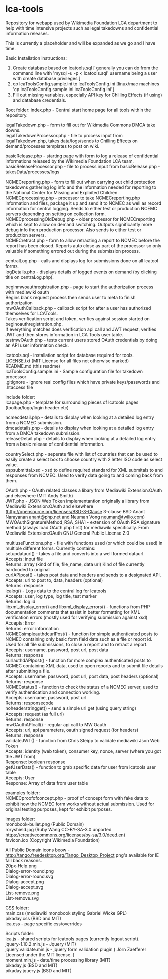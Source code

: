 lca-tools
============

Repository for webapp used by Wikimedia Foundation LCA department to help with time intensive projects such as legal takedowns and confidential information releases.

This is currently a placeholder and will be expanded as we go and I have time.

Basic Installation instructions:  
1. Create database based on lcatools.sql [ generally you can do from the command line with 'mysql -u <username> -p < lcatools.sql' username being a user with create database privileges ]  
2. cp lcaToolsConfig.sample.ini to lcaToolsConfig.ini [linux/mac machines 'cp lcaToolsConfig.sample.ini lcaToolsConfig.ini']   
3. Fill out missing variables, especially API key for Chilling Effects (if using) and database credentials.  

Root folder:
index.php - Central start home page for all tools within the repository.  

legalTakedown.php - form to fill out for Wikimedia Commons DMCA take downs.  
legalTakedownProcessor.php - file to process input from legalTakedown.php, takes data/logs/sends to Chilling Effects on demand/processes templates to post on wiki.  

basicRelease.php - starting page with form to log a release of confidential informations released by the Wikimedia Foundation LCA team.  
basicReleaseProcessor.php - file to process input from basicRelease.php - takesData/processes/logs  

NCMECreporting.php - form to fill out when carrying out child protection takedowns gathering log info and the information needed for reporting to the National Center for Missing and Exploited Children.  
NCMECprocessing.php - processor to take NCMECreporting.php information and files, package it up and send it to NCMEC as well as record information for central logging. Sends to either test or production NCEMC servers depending on setting on collection form.  
NCMECprocessingOldDebug.php - older processor for NCMECreporting which is kept to allow on demand switching. Outputs significantly more debug info then production processor. Also sends to either test or production servers.  
NCMECretract.php - form to allow retracting a report to NCMEC before the report has been closed. Reports auto close as part of the processor so only valuable if something errored out during the submission process.  

centralLog.php - calls and displays log for submissions done on all lcatool forms.  
logDetails.php - displays details of logged events on demand (by clicking title on centraLog.php).  

beginmwoauthregistration.php - page to start the authorization process with mediawiki oauth  
	Begins blank request process then sends user to meta to finish authorization  
mwOAuthCallback.php - callback script for after a user has authorized themselves for LCATools.  
	Takes verification script and token, verifies against session started on beginoauthregistration.php.  
	If everything matches does verification api call and JWT request, verifies JWT and then stores information in LCA Tools user table.  
testmwOAuth.php - tests current users stored OAuth credentials by doing an API user information check.

lcatools.sql - installation script for database required for tools.  
LICENSE.txt (MIT License for all files not otherwise marked)  
README.md (this readme)  
lcaToolsConfig.sample.ini - Sample configuration file for takedown processor  
.gitignore - ignore real config files which have private keys/passwords and .htaccess file  

include folder:  
lcapage.php - template for surrounding pieces of lcatools pages (toolbar/logo/login header etc)  

ncmecdetail.php - details to display when looking at a detailed log entry from a NCMEC submission.  
dmcadetails.php - details to display when looking at a detailed log entry from a DMCA takedown submission.  
releaseDetail.php - details to display when looking at a detailed log entry from a basic release of confidential information.  

countrySelect.php - seperate file with list of countries that can be used to easily create a select box to choose country with 2 letter ISO code as select value.  
espsubmittal.xsd - xsd to define required standard for XML submitals to and responses from NCMEC. Used to verify data going to and coming back from them.  

OAuth.php - OAuth related classes a libary from Mediawiki Extension:OAuth and elsewhere (MIT Andy Smith)  
JWT.php - JSON Web Token implementantion originally a library from Mediawiki Extension:OAuth and elsewhere (http://opensource.org/licenses/BSD-3-Clause 3-clause BSD Anant Narayanan anant@php.net and Neuman Vong neuman@twilio.com)  
MWOAuthSignatureMethod_RSA_SHA1 - extension of OAuth RSA signature method (always load OAuth.php first) for mediawiki specifically. From Mediawiki Extension:OAuth GNU General Public License 2.0

multiuseFunctions.php - file with functions used (or which could be used) in multiple different forms. Currently contains:  
	setupdataurl() - takes a file and converts into a well formed dataurl.  
		Accepts: input file  
		Returns: array (kind of file, file_name, data url) Kind of file currently hardcoded to original  
	curlAPIpost() - takes post data and headers and sends to a designated API.  
		Accepts: url to post to, data, headers (optional)  
		Returns: response  
	lcalog() - Logs data to the central log for lcatools  
		Accepts: user, log type, log title, test marker  
		Returns: log id  
	libxml_display_error() and libxml_display_errors() - functions from PHP documentation comments that assist in better formatting for XML verification errors (mostly used for verifying submission against xsd)  
		Accepts: Error  
		Returns: error information  
	NCMECsimpleauthdcurlPost() - function for simple authenticated posts to NCMEC containing only basic form field data such as a file or report id. Used for all file submissions, to close a report and to retract a report.  
		Accepts: username, password, post url, post data  
		Returns: response  
	curlauthdAPIpost() - function for more complex authenticated posts to NCMEC containing XML data, used to open reports and to submit file details after submitting a file.  
		Accepts: username, password, post url, post data, post headers (optional)  
		Returns: response  
	NCMECstatus() - function to check the status of a NCMEC server, used to verify authentication and connection working.  
		Accepts: username, password, post url  
		Returns: responsecode  
	noheaderstringget() - send a simple url get (using query string)  
		Accepts: request (as full url)  
		Returns: response  
	mwOAuthAPIcall() - regular api call to MW Oauth  
		Accepts: url, api parameters, oauth signed request (for headers)  
		Returns: response  
	validateJWT() - function from Chris Steipp to validate mediawiki Json Web Token  
		Accepts: identity (web token), consumer key, nonce, server (where you got the JWT from)  
		Response: boolean response  
	getUserData() - function to grab specific data for user from lcatools user table  
		Accepts: User  
		Response: Array of data from user table  

examples folder:  
NCMECproofofconcept.php - proof of concept form with fake data to exhibit how the NCMEC form works without actual submission. Used for original testing purposes, kept for exhibit purposes.  

images folder:  
monobook-bullet.png (Public Domain)  
roryshield.jpg (Ruby Wang CC-BY-SA-3.0 unported https://creativecommons.org/licenses/by-sa/3.0/deed.en)  
favicon.ico (Copyright Wikimedia Foundation)  

All Public Domain icons beow - http://tango.freedesktop.org/Tango_Desktop_Project png's available for IE fall back reasons.  
20px-Help.png   
Dialog-error-round.png  
Dialog-error-round.svg  
Dialog-accept.png  
Dialog-accept.svg  
List-remove.png  
List-remove.svg  

CSS folder:  
main.css (mediawiki monobook styling Gabriel Wicke GPL)  
pikaday.css (BSD and MIT)  
lca.css - page specific css/overrides  

Scripts folder:  
lca.js - shared scripts for lcatools pages (currently logout script).  
jquery-1.10.2.min.js  - Jquery (MIT)  
jquery.validate.min.js - jquery form validation plugin ( Jörn Zaefferer Licensed under the MIT license. )  
moment.min.js  - date/time processing library (MIT)  
pikaday.js (BSD and MIT)  
pikaday.jquery.js (BSD and MIT)
